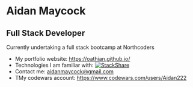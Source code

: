 # Aidan Maycock

## Full Stack Developer

Currently undertaking a full stack bootcamp at Northcoders

- My portfolio website: https://oathian.github.io/
- Technologies I am familiar with:  [![StackShare](http://img.shields.io/badge/tech-stack-0690fa.svg?style=flat)](https://stackshare.io/oathian/my-stack)
- Contact me: aidanmaycock@gmail.com
- TMy codewars account: https://www.codewars.com/users/Aidan222

<!--
**Oathian/Oathian** is a ✨ _special_ ✨ repository because its `README.md` (this file) appears on your GitHub profile.

Here are some ideas to get you started:

- 🔭 I’m currently working on ...
- 🌱 I’m currently learning ...
- 👯 I’m looking to collaborate on ...
- 🤔 I’m looking for help with ...
- 💬 Ask me about ...
- 📫 How to reach me: ...
- 😄 Pronouns: ...
- ⚡ Fun fact: ...
-->

